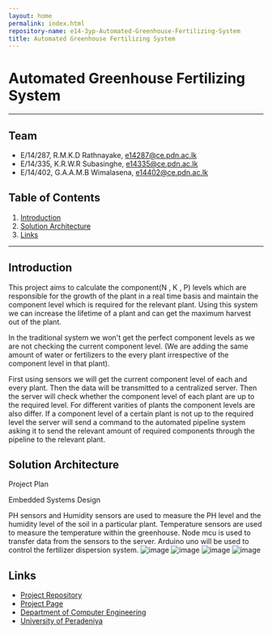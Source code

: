 ```yaml
---
layout: home
permalink: index.html
repository-name: e14-3yp-Automated-Greenhouse-Fertilizing-System
title: Automated Greenhouse Fertilizing System
---
```

# Automated Greenhouse Fertilizing System

---
## Team
-  E/14/287, R.M.K.D Rathnayake, [e14287@ce.pdn.ac.lk](mailto:e14287@ce.pdn.ac.lk)
-  E/14/335, K.R.W.R Subasinghe, [e14335@ce.pdn.ac.lk](mailto:e14335@ce.pdn.ac.lk)
-  E/14/402, G.A.A.M.B Wimalasena, [e14402@ce.pdn.ac.lk](mailto:e14402@ce.pdn.ac.lk)

## Table of Contents
1. [Introduction](#introduction)
2. [Solution Architecture](#solution-architecture )
3. [Links](#links)

---

## Introduction


This project aims to calculate the component(N , K , P) levels which are responsible for the growth of the plant in a real time basis and maintain the component level which is required for the relevant plant. Using this system we can increase the lifetime of a plant and can get the maximum harvest out of the plant.

In the traditional system we won't get the perfect component levels as we are not checking the current component level. (We are adding the same amount of water or fertilizers to the every plant irrespective of the component level in that plant).

First using sensors we will get the current component level of each and every plant. Then the data will be transmitted to a centralized server. Then the server will check whether the component level of each plant are up to the required level. For different varities of plants the component levels are also differ. If a component level of a certain plant is not up to the required level the server will send a command  to the automated pipeline system asking it to send the relevant amount of required components through the pipeline to the relevant plant.

## Solution Architecture

Project Plan

Embedded Systems Design

PH sensors and Humidity sensors are used to measure the PH level and the humidity level of the soil in a particular plant.
Temperature sensors are used to measure the temperature within the greenhouse.
Node mcu is used to transfer data from the sensors to the server.
Arduino uno will be used to control the fertilizer dispersion system.
![image](https://user-images.githubusercontent.com/73756777/120117793-87188980-c1ac-11eb-8f84-c89fdc34bdff.png)
![image](https://user-images.githubusercontent.com/73756777/120117796-8d0e6a80-c1ac-11eb-97a1-b2f8176538e8.png)
![image](https://user-images.githubusercontent.com/73756777/120117802-9bf51d00-c1ac-11eb-8716-bf7f4a424e21.png)
![image](https://user-images.githubusercontent.com/73756777/120117931-67ce2c00-c1ad-11eb-9e08-8ee3d67d944d.png)



## Links

- <a href = "https://github.com/cepdnaclk/e14-3yp-Automated-Greenhouse-Fertilizing-System" target = "_blank"> Project Repository </a>
- <a href = "https://cepdnaclk.github.io/e14-3yp-Automated-Greenhouse-Fertilizing-System/" target = "_blank">Project Page</a>
- <a href = "http://www.ce.pdn.ac.lk/" target = "_blank">Department of Computer Engineering</a>
- <a href = "https://ce.pdn.ac.lk/" target = "_blank">University of Peradeniya</a>


[//]: # (Please refer this to learn more about Markdown syntax)
[//]: # (https://github.com/adam-p/markdown-here/wiki/Markdown-Cheatsheet)

